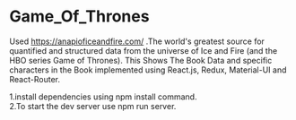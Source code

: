 # Game_Of_Thrones
Used https://anapioficeandfire.com/ .The world's greatest source for quantified and structured data from the universe of Ice and Fire (and the HBO series Game of Thrones). This Shows The Book Data and specific characters in the Book implemented using React.js, Redux, Material-UI and React-Router.

1.install dependencies using npm install command.                                                                                                     
2.To start the dev server use npm run server.
